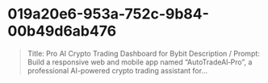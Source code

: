 # 019a20e6-953a-752c-9b84-00b49d6ab476
> Title: Pro AI Crypto Trading Dashboard for Bybit  Description / Prompt: Build a responsive web and mobile app named “AutoTradeAI‑Pro”, a professional AI-powered crypto trading assistant for...
